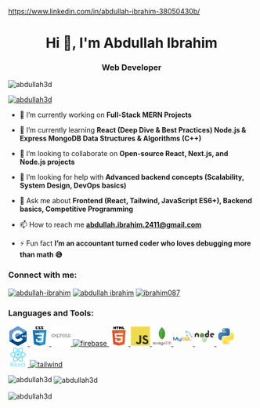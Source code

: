 https://www.linkedin.com/in/abdullah-ibrahim-38050430b/

<h1 align="center">Hi 👋, I'm Abdullah Ibrahim</h1>
<h3 align="center">Web Developer</h3>

<p align="left"> <img src="https://komarev.com/ghpvc/?username=abdullah3d&label=Profile%20views&color=0e75b6&style=flat" alt="abdullah3d" /> </p>

<p align="left"> <a href="https://github.com/ryo-ma/github-profile-trophy"><img src="https://github-profile-trophy.vercel.app/?username=abdullah3d" alt="abdullah3d" /></a> </p>

- 🔭 I’m currently working on **Full-Stack MERN Projects**

- 🌱 I’m currently learning **React (Deep Dive & Best Practices) Node.js & Express MongoDB Data Structures & Algorithms (C++)**

- 👯 I’m looking to collaborate on **Open-source React, Next.js, and Node.js projects**

- 🤝 I’m looking for help with **Advanced backend concepts (Scalability, System Design, DevOps basics)**

- 💬 Ask me about **Frontend (React, Tailwind, JavaScript ES6+), Backend basics, Competitive Programming**

- 📫 How to reach me **abdullah.ibrahim.2411@gmail.com**

- ⚡ Fun fact **I’m an accountant turned coder who loves debugging more than math 😅**

<h3 align="left">Connect with me:</h3>
<p align="left">
<a href="https://linkedin.com/in/abdullah-ibrahim" target="blank"><img align="center" src="https://raw.githubusercontent.com/rahuldkjain/github-profile-readme-generator/master/src/images/icons/Social/linked-in-alt.svg" alt="abdullah-ibrahim" height="30" width="40" /></a>
<a href="https://fb.com/abdullah ibrahim" target="blank"><img align="center" src="https://raw.githubusercontent.com/rahuldkjain/github-profile-readme-generator/master/src/images/icons/Social/facebook.svg" alt="abdullah ibrahim" height="30" width="40" /></a>
<a href="https://codeforces.com/profile/ibrahim087" target="blank"><img align="center" src="https://raw.githubusercontent.com/rahuldkjain/github-profile-readme-generator/master/src/images/icons/Social/codeforces.svg" alt="ibrahim087" height="30" width="40" /></a>
</p>

<h3 align="left">Languages and Tools:</h3>
<p align="left"> <a href="https://www.w3schools.com/cpp/" target="_blank" rel="noreferrer"> <img src="https://raw.githubusercontent.com/devicons/devicon/master/icons/cplusplus/cplusplus-original.svg" alt="cplusplus" width="40" height="40"/> </a> <a href="https://www.w3schools.com/css/" target="_blank" rel="noreferrer"> <img src="https://raw.githubusercontent.com/devicons/devicon/master/icons/css3/css3-original-wordmark.svg" alt="css3" width="40" height="40"/> </a> <a href="https://expressjs.com" target="_blank" rel="noreferrer"> <img src="https://raw.githubusercontent.com/devicons/devicon/master/icons/express/express-original-wordmark.svg" alt="express" width="40" height="40"/> </a> <a href="https://firebase.google.com/" target="_blank" rel="noreferrer"> <img src="https://www.vectorlogo.zone/logos/firebase/firebase-icon.svg" alt="firebase" width="40" height="40"/> </a> <a href="https://www.w3.org/html/" target="_blank" rel="noreferrer"> <img src="https://raw.githubusercontent.com/devicons/devicon/master/icons/html5/html5-original-wordmark.svg" alt="html5" width="40" height="40"/> </a> <a href="https://developer.mozilla.org/en-US/docs/Web/JavaScript" target="_blank" rel="noreferrer"> <img src="https://raw.githubusercontent.com/devicons/devicon/master/icons/javascript/javascript-original.svg" alt="javascript" width="40" height="40"/> </a> <a href="https://www.mongodb.com/" target="_blank" rel="noreferrer"> <img src="https://raw.githubusercontent.com/devicons/devicon/master/icons/mongodb/mongodb-original-wordmark.svg" alt="mongodb" width="40" height="40"/> </a> <a href="https://www.mysql.com/" target="_blank" rel="noreferrer"> <img src="https://raw.githubusercontent.com/devicons/devicon/master/icons/mysql/mysql-original-wordmark.svg" alt="mysql" width="40" height="40"/> </a> <a href="https://nodejs.org" target="_blank" rel="noreferrer"> <img src="https://raw.githubusercontent.com/devicons/devicon/master/icons/nodejs/nodejs-original-wordmark.svg" alt="nodejs" width="40" height="40"/> </a> <a href="https://www.python.org" target="_blank" rel="noreferrer"> <img src="https://raw.githubusercontent.com/devicons/devicon/master/icons/python/python-original.svg" alt="python" width="40" height="40"/> </a> <a href="https://reactjs.org/" target="_blank" rel="noreferrer"> <img src="https://raw.githubusercontent.com/devicons/devicon/master/icons/react/react-original-wordmark.svg" alt="react" width="40" height="40"/> </a> <a href="https://tailwindcss.com/" target="_blank" rel="noreferrer"> <img src="https://www.vectorlogo.zone/logos/tailwindcss/tailwindcss-icon.svg" alt="tailwind" width="40" height="40"/> </a> </p>

<p><img align="left" src="https://github-readme-stats.vercel.app/api/top-langs?username=abdullah3d&show_icons=true&locale=en&layout=compact" alt="abdullah3d" /></p>

<p>&nbsp;<img align="center" src="https://github-readme-stats.vercel.app/api?username=abdullah3d&show_icons=true&locale=en" alt="abdullah3d" /></p>

<p><img align="center" src="https://github-readme-streak-stats.herokuapp.com/?user=abdullah3d&" alt="abdullah3d" /></p>
